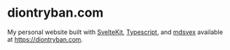 # diontryban.com
My personal website built with [SvelteKit](https://kit.svelte.dev), [Typescript](https://www.typescriptlang.org), and [mdsvex](https://mdsvex.com) available at https://diontryban.com.
